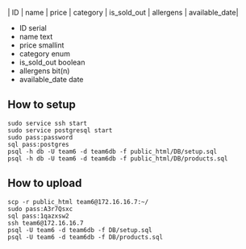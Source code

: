 | ID | name | price | category | is_sold_out | allergens | available_date|

- ID serial
- name text
- price smallint
- category enum
- is_sold_out boolean
- allergens bit(n)
- available_date date

## How to setup

```
sudo service ssh start
sudo service postgresql start
sudo pass:password
sql pass:postgres
psql -h db -U team6 -d team6db -f public_html/DB/setup.sql
psql -h db -U team6 -d team6db -f public_html/DB/products.sql
```

## How to upload

```
scp -r public_html team6@172.16.16.7:~/
sudo pass:A3r7Qsxc
sql pass:1qazxsw2
ssh team6@172.16.16.7
psql -U team6 -d team6db -f DB/setup.sql
psql -U team6 -d team6db -f DB/products.sql
```